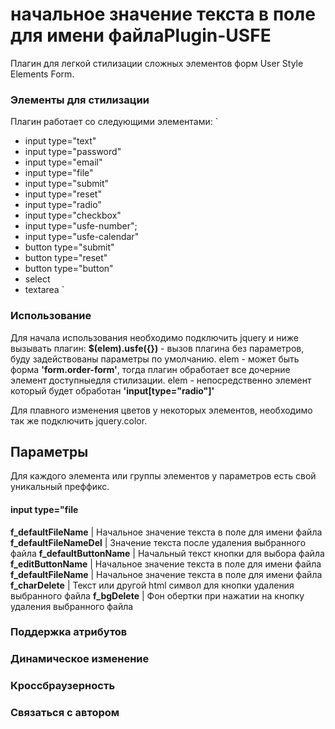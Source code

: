 начальное значение текста в поле для имени файлаPlugin-USFE
===========

Плагин для легкой стилизации сложных элементов форм User Style Elements Form.

### Элементы для стилизации

Плагин работает со следующими элементами:
`
 - input type="text"
 - input type="password"
 - input type="email"
 - input type="file"
 - input type="submit"
 - input type="reset"
 - input type="radio"
 - input type="checkbox"
 - input type="usfe-number";
 - input type="usfe-calendar"
 - button type="submit"
 - button type="reset"
 - button type="button"
 - select
 - textarea
 `

### Использование

Для начала использования необходимо подключить jquery и ниже вызывать плагин:
**$(elem).usfe({})** - вызов плагина без параметров, буду задействованы параметры по умолчанию.
elem -  может быть форма **'form.order-form'**, тогда плагин обработает все дочерние элемент
доступныедля стилизации.
elem - непосредственно элемент который будет обработан **'input[type="radio"]'**

Для плавного изменения цветов у некоторых элементов, необходимо так же 
подключить jquery.color.

## Параметры

Для каждого элемента или группы элементов у параметров есть свой уникальный преффикс.

#### input type="file
**f_defaultFileName** | Начальное значение текста в поле для имени файла
**f_defaultFileNameDel** | Значение текста после удаления выбранного файла
**f_defaultButtonName** | Начальный текст кнопки для выбора файла
**f_editButtonName** | Начальное значение текста в поле для имени файла
**f_defaultFileName** | Начальное значение текста в поле для имени файла
**f_charDelete** | Текст или другой html символ для кнопки удаления выбранного файла
**f_bgDelete** | Фон обертки при нажатии на кнопку удаления выбранного файла

### Поддержка атрибутов

### Динамическое изменение

### Кроссбраузерность

### Связаться с автором
